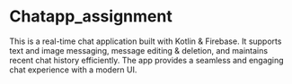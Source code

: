# Chatapp_assignment
 This is a real-time chat application built with Kotlin & Firebase. It supports text and image messaging, message editing & deletion, and maintains recent chat history efficiently. The app provides a seamless and engaging chat experience with a modern UI.
